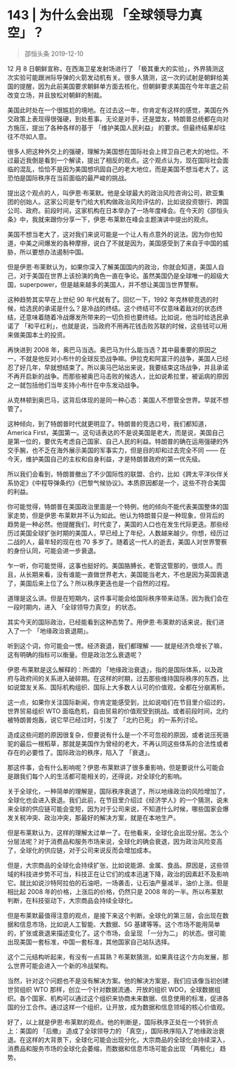 # 143 | 为什么会出现 「全球领导力真空」？
> 邵恒头条
2019-12-10

12 月 8 日朝鲜宣称，在西海卫星发射场进行了 「极其重大的实验」，外界猜测这次实验可能跟洲际导弹的火箭发动机有关。很多人猜测，这一次的试射是朝鲜给美国的提醒，因为此前美国要求朝鲜单方面去核化，但朝鲜要求美国在今年年底之前改变立场，并且放松对朝鲜的制裁。







美国此时处在一个很尴尬的境地。在过去这一年，你肯定有这样的感觉，美国在外交政策上表现得很强硬，到处惹事。无论是对手，还是盟友，特朗普总统都在向对方施压，提出了各种各样的基于 「维护美国人民利益」 的要求。但最终结果却往往不尽如人意。

很多人把这种外交上的强硬，理解为美国想在国际社会上捍卫自己老大的地位。不过最近我倒是看到一个解读，提出了相反的观点。这个观点认为，现在国际社会面临的混乱，恰恰不是因为美国想巩固自己的老大地位，而是美国不想当老大了。这恐怕是国际秩序在当前面临的最严峻的挑战。

提出这个观点的人，叫伊恩·布莱默。他是全球最大的政治风险咨询公司，欧亚集团的创始人。这家公司是专门给大机构做政治风险评估的，比如说投资银行、跨国公司、政府。前段时间，这家机构在日本举办了一场年度峰会。在今天的《邵恒头条》中，我就来跟你分享一下，伊恩·布莱默在峰会主题演讲中提出的观点。

美国不想当老大了，这对我们来说可能是一个让人有点意外的说法。因为你也知道，中美之间爆发的各种摩擦，说白了不就是因为，美国感受到了来自于中国的威胁，所以要想办法遏制中国。

但是伊恩·布莱默认为，如果你深入了解美国国内的政治，你就会知道，美国人自己，对于美国在世界上该扮演的角色一直在争论。虽然美国仍是全球唯一的超级大国，superpower，但是越来越多的美国人，并不想让美国当世界警察。

这种趋势其实早在上世纪 90 年代就有了。回忆一下，1992 年克林顿竞选的时候，给选民的承诺是什么？是冷战的终结。这个终结可不仅意味着敌对的状态终结，还意味着随着冷战爆发所带来的一切负担也要终结。比如说，他当时给选民承诺了 「和平红利」，也就是说，当政府不用再花钱击败苏联的时候，这些钱可以用来做美国本土的投资。

再快进到 2008 年，奥巴马当选。奥巴马为什么能当选？其中最重要的原因之一，不就是他反对小布什的全球反恐战争嘛。伊拉克和阿富汗的战争，美国人已经忍了好几年，早就想结束了。所以奥马巴站出来说，我要结束这场战争，并且承诺不再开启新的战争。而那些被奥巴马击败的候选人，比如说希拉里，被诟病的原因之一就包括他们当年支持小布什在中东发动战争。

从克林顿到奥巴马，这背后体现的是同一种心态：美国人不想管全世界。早就不想管了。

这种倾向，到了特朗普时代就更明显了。特朗普的竞选口号，我们都知道，America First，美国第一。这句话表达的不是说美国是老大，而是说，美国自己是第一位的，要优先考虑自己国家、自己人民的利益。特朗普的确在运用强硬的外交手腕，也不乏在海外展示美国的军事实力，但是目的却和过去完全不同 —— 在今天，维护美国自己的主权和自身利益，才是特朗普政府的第一优先级。

所以我们会看到，特朗普撤出了不少国际性的联盟、合约，比如《跨太平洋伙伴关系协定》《中程导弹条约》《巴黎气候协议》。本质原因都是一个，这些不符合美国的利益。

你可能觉得，特朗普在美国政治里面是一个特例，他的倾向不能代表美国整体的国家走势，但是伊恩·布莱默并不认为如此。他认为特朗普只是一种现象，但背后的趋势是一种必然。他提醒我们，时代变了，美国的人口也在发生代际更迭。那些经历过美国全球扩张时期的美国人，早已经上了年纪，人数越来越少。你想，经历过二战的人，最年轻的现在也 70 多岁了。随着这一代人的逝去，美国人对世界警察的身份认同，可能会进一步衰退。

乍一听，你可能觉得，这事也挺好的。美国胳膊长，老管这管那的，很烦人。而且，从长期来看，没有谁能一直做世界老大，美国能当老大，不也是因为英国衰退了，美国后来上位了么？所以秩序更迭也是一个自然的过程。

道理是这么讲。但是在短期内，这件事可能会给国际秩序带来动荡，因为我们会在一段时期内，进入 「全球领导力真空」 的状态。

其实今天的国际政治，已经能看到这种态势了。用伊恩·布莱默的话来说，我们进入了一个 「地缘政治衰退期」。

听到这个词，你可能会一愣。经济衰退，我们都理解 —— 就是经济负增长了嘛，这有明确的指标可以衡量。但是政治怎么衰退呢？

伊恩·布莱默是这么解释的：所谓的 「地缘政治衰退」，指的是国际体系，以及政府与政府间的关系进入破碎期。在这样的时期，过去那些维持国际秩序的东西，比如说盟友关系、国际机构组织、国际上大多数人认可的价值观，全都在分崩离析。

这一点，如果你关注国际新闻，你肯定能感受到，比如说咱们在节目里介绍过的，世界贸易组织 WTO 面临危机，自由贸易的价值观受到挑战。或者前段时间，北约被特朗普炮轰，说它早已经过时，引发了 「北约已死」 的一系列讨论。

造成这些问题的原因很复杂，但要说有什么是一个不可忽视的原因，或者说压死骆驼的最后一根稻草，那就是美国作为曾经的老大，不再认同这些体系的合法性或者存在的必要性了。国际政治的秩序，陷入了 「衰退」。

那这件事，会有什么影响呢？伊恩·布莱默讲了很多重影响，但是要说什么可能会是跟我们每个人的生活都可能相关的，还得说，对全球化的影响。

关于全球化，一种简单的理解是，国际秩序衰退了，所以地缘政治的风险增加了，全球化也会进入衰退。我们此前，在节目里介绍过《经济学人》的一个猜测，说未来全球的供应链可能会变短，因为对于公司来说，不知道什么时候，哪些国家会爆发关税冲突、政治冲突，那最好的解决方案，就是在本地生产。

但是布莱默认为，这样的理解太过单一了。在他看来，全球化会出现分层。怎么个分层法呢？对于消费品和服务市场来说，全球化的确会衰退，因为政治风险变高了，全球化的供应链，对于公司来说反而会增加成本。

但是，大宗商品的全球化会持续扩张，比如说能源、金属、食品。原因是，这些领域的科技进步势不可当，科技正在让它们的成本迅速下降，政治的因素赶不及影响它。就比如说沙特阿拉伯的石油吧，一场袭击，让石油产量减半，油价上涨。但是相比起 2008 年的价格，上涨后的价格，仍然只是 2008 年的一半。所以布莱默判断，在科技驱动下，大宗商品会持续全球化。

但是布莱默最值得注意的观点，是接下来这个判断。全球化的第三层，会出现在数据和信息市场，比如说人工智能、大数据、5G 基建等等。这个市场不能用简单的，扩张或衰退来描述变化了。这个市场，会呈现 「一分为二」 的状态。很可能出现美国一套标准，中国一套标准，其他国家自己站队选择。

这个二元结构听起来，有没有一点耳熟？布莱默猜测，如果真往这个方向发展，那么世界可能会进入一个新的冷战架构。

当然，针对这个问题也不是没有解决方案。他的解决方案是，我们应该像当初创建世贸组织 WTO 那样，创立一个针对数据流通、开放的组织 WDO，全球数据组织。各个国家、机构可以通过这个组织来协商未来数据、信息使用的标准，促进各国的分工合作。通过这样一个组织，让开放，成为数据和信息领域的核心价值观。

好了，以上就是伊恩·布莱默的观点。他的判断是，国际秩序正处在一个转折点上：美国的 「后撤」 造成了全球领导力的 「真空」，国际秩序陷入了地缘政治衰退。在这样的大背景下，全球化可能会出现分化，大宗商品的全球化会持续深入，消费品和服务市场的全球化会萎缩，而数据和信息市场可能会出现 「两极化」 趋势。

